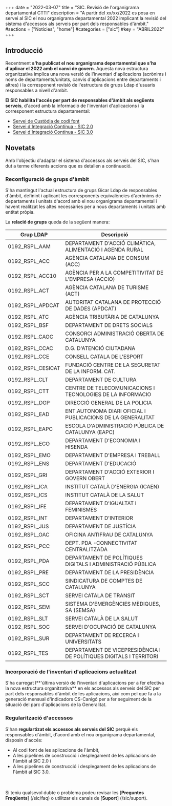 +++
date        = "2022-03-07"
title       = "SIC. Revisió de l'organigrama departamental CTTI"
description = "A partir del xx/xx/2022 es posa en servei al SIC el nou organigrama departamental 2022 implicant la revisió del sistema d'accessos als serveis per part dels responsables d'àmbit."
#sections    = ["Notícies", "home"]
#categories  = ["sic"]
#key         = "ABRIL2022"
+++

## Introducció

Recentment **s'ha publicat el nou organigrama departamental que s'ha d'aplicar el 2022 amb el canvi de govern**.
Aquesta nova estructura organitzativa implica una nova versió de l'inventari d'aplicacions (acrònims i noms de
departaments/unitats, canvis d'aplicacions entre departaments i altres) i la corresponent revisió de l'estructura
de grups Ldap d'usuaris responsables a nivell d'àmbit.

**El SIC habilita l'accés per part de responsables d'àmbit als següents serveis**, d'acord amb la informació de
l'inventari d'aplicacions i la corresponent estructura departamental:

- [Servei de Custòdia de codi font](/sic30-serveis/scm/)
- [Servei d'Integració Contínua - SIC 2.0](/sic20-serveis/ci/)
- [Servei d'Integració Contínua - SIC 3.0](/sic30-serveis/ci/)

## Novetats

Amb l'objectiu d'adaptar el sistema d'accessos als serveis del SIC, s'han dut a terme diferents accions que es detallen
a continuació.

### Reconfiguració de grups d'àmbit

S'ha mantingut l'actual estructura de grups Gicar Ldap de responsables d'àmbit, definint i aplicant les corresponents
equivalències d'acrònims de departaments i unitats d'acord amb el nou organigrama departamental i havent realitzat les altes
necessàries per a nous departaments i unitats amb entitat pròpia.

La **relació de grups** queda de la següent manera:

|Grup LDAP|Descripció|
|-------|-------|
|0192_RSPL_AAM|DEPARTAMENT D'ACCIÓ CLIMÀTICA, ALIMENTACIÓ I AGENDA RURAL|
|0192_RSPL_ACC|AGÈNCIA CATALANA DE CONSUM (ACC)|
|0192_RSPL_ACC10|AGÈNCIA PER A LA COMPETITIVITAT DE L'EMPRESA (ACCIO)|
|0192_RSPL_ACT|AGÈNCIA CATALANA DE TURISME (ACT)|
|0192_RSPL_APDCAT|AUTORITAT CATALANA DE PROTECCIÓ DE DADES (APDCAT)|
|0192_RSPL_ATC|AGÈNCIA TRIBUTÀRIA DE CATALUNYA|
|0192_RSPL_BSF|DEPARTAMENT DE DRETS SOCIALS|
|0192_RSPL_CAOC|CONSORCI ADMINISTRACIÓ OBERTA DE CATALUNYA|
|0192_RSPL_CCAC|D.G. D'ATENCIÓ CIUTADANA|
|0192_RSPL_CCE|CONSELL CATALA DE L'ESPORT|
|0192_RSPL_CESICAT|FUNDACIÓ CENTRE DE LA SEGURETAT DE LA INFORM. CAT.|
|0192_RSPL_CLT|DEPARTAMENT DE CULTURA|
|0192_RSPL_CTT|CENTRE DE TELECOMUNICACIONS I TECNOLOGIES DE LA INFORMACIO|
|0192_RSPL_DGP|DIRECCIÓ GENERAL DE LA POLICIA|
|0192_RSPL_EAD|ENT.AUTONOMA DIARI OFICIAL I PUBLICACIONS DE LA GENERALITAT|
|0192_RSPL_EAPC|ESCOLA D'ADMINISTRACIÓ PÚBLICA DE CATALUNYA (EAPC)|
|0192_RSPL_ECO|DEPARTAMENT D'ECONOMIA I HISENDA|
|0192_RSPL_EMO|DEPARTAMENT D'EMPRESA I TREBALL|
|0192_RSPL_ENS|DEPARTAMENT D'EDUCACIÓ|
|0192_RSPL_GRI|DEPARTAMENT D'ACCIÓ EXTERIOR I GOVERN OBERT|
|0192_RSPL_ICA|INSTITUT CATALÀ D'ENERGIA (ICAEN)|
|0192_RSPL_ICS|INSTITUT CATALÀ DE LA SALUT|
|0192_RSPL_IFE|DEPARTAMENT D'IGUALTAT I FEMINISMES|
|0192_RSPL_INT|DEPARTAMENT D'INTERIOR|
|0192_RSPL_JUS|DEPARTAMENT DE JUSTÍCIA|
|0192_RSPL_OAC|OFICINA ANTIFRAU DE CATALUNYA|
|0192_RSPL_PCC|DEPT. PDA -CONNECTIVITAT CENTRALITZADA|
|0192_RSPL_PDA|DEPARTAMENT DE POLÍTIQUES DIGITALS I ADMINISTRACIÓ PÚBLICA|
|0192_RSPL_PRE|DEPARTAMENT DE LA PRESIDÈNCIA|
|0192_RSPL_SCC|SINDICATURA DE COMPTES DE CATALUNYA|
|0192_RSPL_SCT|SERVEI CATALA DE TRANSIT|
|0192_RSPL_SEM|SISTEMA D'EMERGÈNCIES MÈDIQUES, SA (SEMSA)|
|0192_RSPL_SLT|SERVEI CATALÀ DE LA SALUT|
|0192_RSPL_SOC|SERVEI D'OCUPACIÓ DE CATALUNYA|
|0192_RSPL_SUR|DEPARTAMENT DE RECERCA I UNIVERSITATS|
|0192_RSPL_TES|DEPARTAMENT DE VICEPRESIDÈNCIA I DE POLÍTIQUES DIGITALS I TERRITORI|

### Incorporació de l'inventari d'aplicacions actualitzat

S'ha carregat l**'última versió de l'inventari d'aplicacions per a fer efectiva la nova estructura organitzativa** en els
accessos als serveis del SIC per part dels responsables d'àmbit de les aplicacions, així com pel que fa a la generació
mensual d'indicadors CS-Canigó per a fer seguiment de la situació del parc d'aplicacions de la Generalitat.

### Regularització d'accessos

S'han **regulartizat els accessos als serveis del SIC** perquè els responsables d'àmbit, d'acord amb el nou organigrama
departamental, disposin d'accés:

- Al codi font de les aplicacions de l'àmbit,
- A les pipelines de construcció i desplegament de les aplicacions de l'àmbit al SIC 2.0 i
- A les pipelines de construcció i desplegament de les aplicacions de l'àmbit al SIC 3.0.


<br/><br/>
Si teniu qualsevol dubte o problema podeu revisar les [**Preguntes Freqüents**] (/sic/faq) o utilitzar els canals de [**Suport**] (/sic/suport).